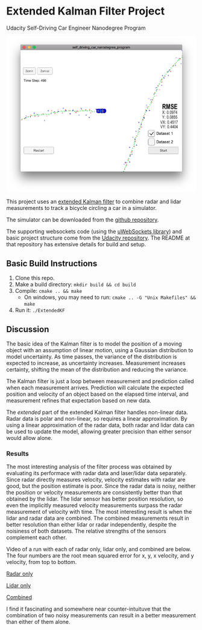 # Extended Kalman Filter Project
Udacity Self-Driving Car Engineer Nanodegree Program

![Simulator](./simulator.png "Simulator in process")

This project uses an [extended Kalman filter](https://en.wikipedia.org/wiki/Extended_Kalman_filter) to combine radar and lidar measurements to track a bicycle circling a car in a simulator.

The simulator can be downloaded from the [github repository](https://github.com/udacity/self-driving-car-sim/releases).

The supporting websockets code (using the [uWebSockets library](https://github.com/uNetworking/uWebSockets)) and basic project structure come from the [Udacity repository](https://github.com/udacity/CarND-Extended-Kalman-Filter-Project).
The README at that repository has extensive details for build and setup.

## Basic Build Instructions

1. Clone this repo.
2. Make a build directory: `mkdir build && cd build`
3. Compile: `cmake .. && make` 
   * On windows, you may need to run: `cmake .. -G "Unix Makefiles" && make`
4. Run it: `./ExtendedKF `

## Discussion
The basic idea of the Kalman filter is to model the position of a moving object with an assumption of linear motion, using a Gaussian distribution to model uncertainty. As time passes, the variance of the distribution is expected to increase, as uncertainty increases. Measurement increases certainty, shifting the mean of the distribution and reducing the variance.

The Kalman filter is just a loop between measurement and prediction called when each measurement arrives. Prediction will calculate the expected position and velocity of an object based on the elapsed time interval, and measurement refines that expectation based on new data.

The _extended_ part of the extended Kalman filter handles non-linear data. Radar data is polar and non-linear, so requires a linear approximation. By using a linear approximation of the radar data, both radar and lidar data can be used to update the model, allowing greater precision than either sensor would allow alone.

### Results
The most interesting analysis of the filter process was obtained by evaluating its performace with radar data and laser/lidar data separately. Since radar directly measures velocity, velocity estimates with radar are good, but the position estimate is poor. Since the radar data is noisy, neither the position or velocity measurements are consistently better than that obtained by the lidar. The lidar sensor has better position resolution, so even the implicitly measured velocity measurements surpass the radar measurement of velocity with time.
The most interesting result is when the lidar and radar data are combined. The combined measurements result in better resolution than either lidar or radar independently, despite the noisiness of both datasets. The relative strengths of the sensors complement each other.

Video of a run with each of radar only, lidar only, and combined are below. The four numbers are the root mean squared error for x, y, x velocity, and y velocity, from top to bottom.

[Radar only](https://youtu.be/R7eTiYUUQhY)

[Lidar only](https://youtu.be/6MBhAVvWBCI)

[Combined](https://youtu.be/F0b7ufukD0U)

I find it fascinating and somewhere near counter-intuituve that the combination of two noisy measurements can result in a better measurement than either of them alone.
